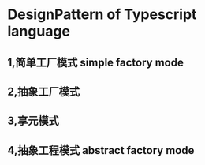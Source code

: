 # DesignPattern of Typescript language
## 1,简单工厂模式 simple factory mode
## 2,抽象工厂模式
## 3,享元模式
## 4,抽象工程模式 abstract factory mode

